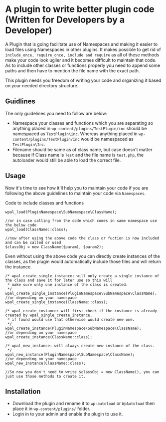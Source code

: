 # A plugin to write better plugin code (Written for Developers by a Developer)

A Plugin that is going facilitate use of Namespaces and making it easier to load files using Namespaces in other plugins.
It makes possible to get rid of `include_once, require_once, include and require` as all of these methods make your code 
look uglier and it becomes difficult to maintain that code. As to include other classes or functions properly you need 
to append some paths and then have to mention the file name with the exact path.

This plugin needs you freedom of writing your code and organizing it based on your needed directory structure. 

## Guidlines
The only guidelines you need to follow are below:
 - Namespace your classes and functions which you are separating so anything placed in 
 `wp-content/plugins/TestPlugin/inc` should be namespaced as `TestPlugin\inc`. 
 Whereas anything placed in `wp-content/plugins/TestPlugin/Inc` would be namespaced as `TestPlugin\Inc`.
 - Filename should be same as of class name, but case doesn't matter because if Class name is 
 `Test` and the file name is `test.php`, the autoloader would still be able to load the correct file.

## Usage
Now it's time to see how it'll help you to maintain your code if you are following the above guidelines to maintain 
your code via `Namespaces`.

Code to include classes and functions
```
wpal_load(PluginNamespace\SubNamespace\ClassName);

//or in case calling from the code which comes in same namespace use the below code
wpal_load(ClassName::class);

//now after using the above code the class or fuction is now included and can be called or used
$classObj = new ClassName($param1, $param2);
```

Even without using the above code you can directly create instances of the classes, as the plugin would automatically 
include those files and will return the instance.

```
/* wpal_create_single_instance: will only create a single instance of the class and save it for later use so this will 
 * make sure only one instance of the class is created.
 */
wpal_create_single_instance(PluginNamespace\SubNamespace\ClassName);
//or depending on your namespace
wpal_create_single_instance(ClassName::class);

/* wpal_create_instance: will first check if the instance is already created by wpal_single_create_instance, 
 * if found would use that otherwise would create new one.
 */
wpal_create_instance(PluginNamespace\SubNamespace\ClassName);
//or depending on your namespace
wpal_create_instance(ClassName::class);

/* wpal_new_instance: will always create new instance of the class. 
 */
wpal_new_instance(PluginNamespace\SubNamespace\ClassName);
//or depending on your namespace
wpal_new_instance(ClassName::class);

//So now you don't need to write $classObj = new ClassName(), you can just use those methods to create it.
```
## Installation
- Download the plugin and rename it to `wp-autoload` or `WpAutoload` then place it in `wp-content/plugins/` folder.
- Login in to your admin and enable the plugin to use it.

